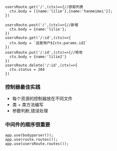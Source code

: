 ```
usersRoute.get('/',(ctx)=>{//获取列表
  ctx.body = [{name:'lilie'},{name:'hanmeimei'}];
})

usersRoute.post('/',(ctx)=>{//新增
  ctx.body = {name:'lilie'};
})
usersRoute.get('/:id',(ctx)=>{
  ctx.body = `这是用户${ctx.params.id}`
})
usersRoute.put('/:id',(ctx)=>{//修改
  ctx.body = {name:'lilie2'}
})
usersRoute.delete('/:id',(ctx)=>{
  ctx.status = 204
})
```
### 控制器最佳实践
- 每个资源的控制器放在不同文件
- 类 + 类方法编写
- 参数判断,错误处理
### 中间件的顺序很重要
```
app.use(bodyparser());
app.use(route.routes());
app.use(usersRoute.routes());
```